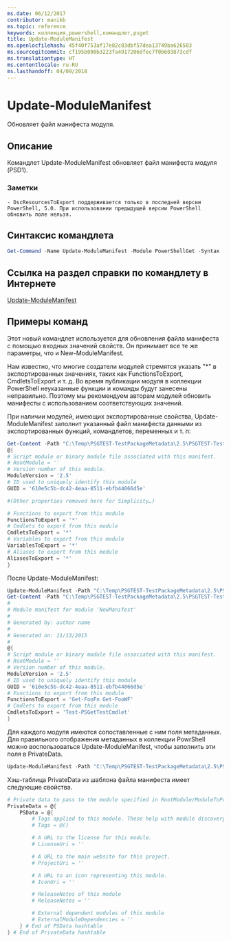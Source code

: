 ```yaml
---
ms.date: 06/12/2017
contributor: manikb
ms.topic: reference
keywords: коллекция,powershell,командлет,psget
title: Update-ModuleManifest
ms.openlocfilehash: 45f40f753af17e82c83dbf57dea13749ba626503
ms.sourcegitcommit: cf195b090b3223fa4917206dfec7f0b603873cdf
ms.translationtype: HT
ms.contentlocale: ru-RU
ms.lasthandoff: 04/09/2018
---
```

# <a name="update-modulemanifest"></a>Update-ModuleManifest
Обновляет файл манифеста модуля.

## <a name="description"></a>Описание

Командлет Update-ModuleManifest обновляет файл манифеста модуля (PSD1).

### <a name="notes"></a>Заметки
    - DscResourcesToExport поддерживается только в последней версии PowerShell, 5.0. При использовании предыдущей версии PowerShell обновить поле нельзя.

## <a name="cmdlet-syntax"></a>Синтаксис командлета
```powershell
Get-Command -Name Update-ModuleManifest -Module PowerShellGet -Syntax
```

## <a name="cmdlet-online-help-reference"></a>Ссылка на раздел справки по командлету в Интернете

[Update-ModuleManifest](http://go.microsoft.com/fwlink/?LinkId=619311)

## <a name="example-commands"></a>Примеры команд

Этот новый командлет используется для обновления файла манифеста с помощью входных значений свойств. Он принимает все те же параметры, что и New-ModuleManifest.

Нам известно, что многие создатели модулей стремятся указать "\*" в экспортированных значениях, таких как FunctionsToExport, CmdletsToExport и т. д. Во время публикации модуля в коллекции PowerShell неуказанные функции и команды будут занесены неправильно. Поэтому мы рекомендуем авторам модулей обновить манифесты с использованием соответствующих значений.

При наличии модулей, имеющих экспортированные свойства, Update-ModuleManifest заполнит указанный файл манифеста данными из экспортированных функций, командлетов, переменных и т. п:
```powershell
Get-Content -Path "C:\Temp\PSGTEST-TestPackageMetadata\2.5\PSGTEST-TestPackageMetadata.psd1"
@{
# Script module or binary module file associated with this manifest.
# RootModule = ''
# Version number of this module.
ModuleVersion = '2.5'
# ID used to uniquely identify this module
GUID = '610e5c5b-dc42-4eaa-8511-ebfb44066d5e'

#(Other properties removed here for Simplicity…)

# Functions to export from this module
FunctionsToExport = '*'
# Cmdlets to export from this module
CmdletsToExport = '*'
# Variables to export from this module
VariablesToExport = '*'
# Aliases to export from this module
AliasesToExport = '*'
}
```

После Update-ModuleManifest:
```powershell
Update-ModuleManifest -Path "C:\Temp\PSGTEST-TestPackageMetadata\2.5\PSGTEST-TestPackageMetadata.psd1"
Get-Content -Path "C:\Temp\PSGTEST-TestPackageMetadata\2.5\PSGTEST-TestPackageMetadata.psd1"
#
# Module manifest for module 'NewManifest'
#
# Generated by: author name
#
# Generated on: 11/13/2015
#
@{
# Script module or binary module file associated with this manifest.
# RootModule = ''
# Version number of this module.
ModuleVersion = '2.5'
# ID used to uniquely identify this module
GUID = '610e5c5b-dc42-4eaa-8511-ebfb44066d5e'
# Functions to export from this module
FunctionsToExport = 'Get-FooFn Get-FooWF'
# Cmdlets to export from this module
CmdletsToExport = 'Test-PSGetTestCmdlet'
}
```

Для каждого модуля имеются сопоставленные с ним поля метаданных. Для правильного отображения метаданных в коллекции PowrShell можно воспользоваться Update-ModuleManifest, чтобы заполнить эти поля в PrivateData.

```powershell
Update-ModuleManifest -Path "C:\Temp\PSGTEST-TestPackageMetadata\2.5\PSGTEST-TestPackageMetadata.psd1" -Tags "Tag1" -LicenseUri "http://license.com" -ProjectUri "http://project.com" -IconUri "http://icon.com" -ReleaseNotes "Test module"
```

Хэш-таблица PrivateData из шаблона файла манифеста имеет следующие свойства.

```powershell
# Private data to pass to the module specified in RootModule/ModuleToProcess. This may also contain a PSData hashtable with additional module metadata used by PowerShell.
PrivateData = @{
    PSData = @{
        # Tags applied to this module. These help with module discovery in online galleries.
        # Tags = @()

        # A URL to the license for this module.
        # LicenseUri = ''

        # A URL to the main website for this project.
        # ProjectUri = ''

        # A URL to an icon representing this module.
        # IconUri = ''

        # ReleaseNotes of this module
        # ReleaseNotes = ''

        # External dependent modules of this module
        # ExternalModuleDependencies = ''
    } # End of PSData hashtable
} # End of PrivateData hashtable
```